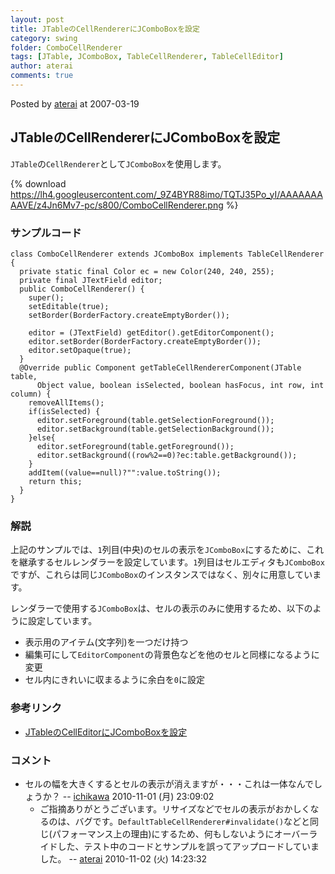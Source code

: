 ```yaml
---
layout: post
title: JTableのCellRendererにJComboBoxを設定
category: swing
folder: ComboCellRenderer
tags: [JTable, JComboBox, TableCellRenderer, TableCellEditor]
author: aterai
comments: true
---
```


Posted by [aterai](http://terai.xrea.jp/aterai.html) at 2007-03-19

## JTableのCellRendererにJComboBoxを設定
`JTable`の`CellRenderer`として`JComboBox`を使用します。


{% download https://lh4.googleusercontent.com/_9Z4BYR88imo/TQTJ35Po_yI/AAAAAAAAAVE/z4Jn6Mv7-pc/s800/ComboCellRenderer.png %}

### サンプルコード
<pre class="prettyprint"><code>class ComboCellRenderer extends JComboBox implements TableCellRenderer {
  private static final Color ec = new Color(240, 240, 255);
  private final JTextField editor;
  public ComboCellRenderer() {
    super();
    setEditable(true);
    setBorder(BorderFactory.createEmptyBorder());

    editor = (JTextField) getEditor().getEditorComponent();
    editor.setBorder(BorderFactory.createEmptyBorder());
    editor.setOpaque(true);
  }
  @Override public Component getTableCellRendererComponent(JTable table,
      Object value, boolean isSelected, boolean hasFocus, int row, int column) {
    removeAllItems();
    if(isSelected) {
      editor.setForeground(table.getSelectionForeground());
      editor.setBackground(table.getSelectionBackground());
    }else{
      editor.setForeground(table.getForeground());
      editor.setBackground((row%2==0)?ec:table.getBackground());
    }
    addItem((value==null)?"":value.toString());
    return this;
  }
}
</code></pre>

### 解説
上記のサンプルでは、`1`列目(中央)のセルの表示を`JComboBox`にするために、これを継承するセルレンダラーを設定しています。`1`列目はセルエディタも`JComboBox`ですが、これらは同じ`JComboBox`のインスタンスではなく、別々に用意しています。

レンダラーで使用する`JComboBox`は、セルの表示のみに使用するため、以下のように設定しています。

- 表示用のアイテム(文字列)を一つだけ持つ
- 編集可にして`EditorComponent`の背景色などを他のセルと同様になるように変更
- セル内にきれいに収まるように余白を`0`に設定

<!-- dummy comment line for breaking list -->

### 参考リンク
- [JTableのCellEditorにJComboBoxを設定](http://terai.xrea.jp/Swing/ComboCellEditor.html)

<!-- dummy comment line for breaking list -->

### コメント
- セルの幅を大きくするとセルの表示が消えますが・・・これは一体なんでしょうか？ -- [ichikawa](http://terai.xrea.jp/ichikawa.html) 2010-11-01 (月) 23:09:02
    - ご指摘ありがとうございます。リサイズなどでセルの表示がおかしくなるのは、バグです。`DefaultTableCellRenderer#invalidate()`などと同じ(パフォーマンス上の理由)にするため、何もしないようにオーバーライドした、テスト中のコードとサンプルを誤ってアップロードしていました。 -- [aterai](http://terai.xrea.jp/aterai.html) 2010-11-02 (火) 14:23:32

<!-- dummy comment line for breaking list -->

